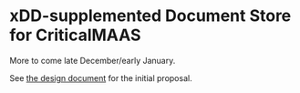 # xDD-supplemented Document Store for CriticalMAAS 

More to come late December/early January. 

See [the design document](docs/design_doc.md) for the initial proposal.
